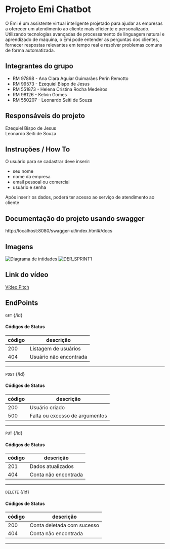 # Projeto Emi Chatbot
O Emi é um assistente virtual inteligente projetado para ajudar as empresas a oferecer um atendimento ao cliente mais eficiente e personalizado. Utilizando tecnologias avançadas de processamento de linguagem natural e aprendizado de máquina, o Emi pode entender as perguntas dos clientes, fornecer respostas relevantes em tempo real e resolver problemas comuns de forma automatizada.

## Integrantes do grupo

- RM 97898 - Ana Clara Aguiar Guimarães Perin Remotto<br>
- RM 99573 - Ezequiel Bispo de Jesus<br>
- RM 551873 - Helena Cristina Rocha Medeiros
- RM 98126 - Kelvin Gomes
- RM 550207 - Leonardo Seiti de Souza<br>

## Responsáveis do projeto
Ezequiel Bispo de Jesus<br>
Leonardo Seiti de Souza

## Instruções / How To
O usuário para se cadastrar deve inserir:
- seu nome
- nome da empresa
- email pessoal ou comercial
- usuário e senha

Após inserir os dados, poderá ter acesso ao serviço de atendimento ao cliente

## Documentação do projeto usando swagger
http://localhost:8080/swagger-ui/index.html#/docs

## Imagens
![Diagrama de intidades](https://github.com/EzequielBispo/SPRINT1JAVA/assets/73908875/c4e01fab-edab-440f-877a-4be5be264f39>
)
![DER_SPRINT1](https://github.com/LeonardoSeiti/SP1JV/assets/124947715/8d9740ea-c9b5-4f26-8e6f-4de69d04944a)

## Link do vídeo
[Vídeo Pitch](https://youtu.be/P-d5eqKIJ2Q](https://youtu.be/oEyB0rZntmE)v)

## EndPoints
`GET` {/id} <br>
#### Códigos de Status

|código|descrição
|------|---------
|200| Listagem de usuários
|404| Usuário não encontrada
---

`POST` {/id} <br>
#### Códigos de Status

|código|descrição
|------|---------
|200| Usuário criado
|500| Falta ou excesso de argumentos
---

`PUT` {/id} <br>
#### Códigos de Status

|código|descrição
|------|---------
|201| Dados atualizados
|404| Conta não encontrada
---

`DELETE` {/id} <br>
#### Códigos de Status

|código|descrição
|------|---------
|200| Conta deletada com sucesso
|404| Conta não encontrada
---

